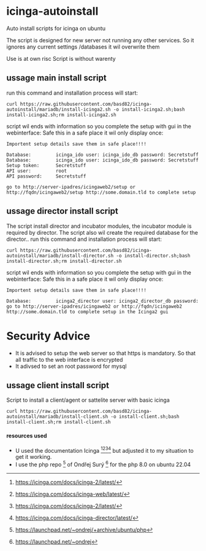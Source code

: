 # icinga-autoinstall
Auto install scripts for icinga on ubuntu

The script is designed for new server not running any other services. 
So it ignores any current settings /databases it wil overwrite them

Use is at own risc
Script is without warenty

## ussage main install script

run this command and installation process will start:
```
curl https://raw.githubusercontent.com/basd82/icinga-autoinstall/mariadb/install-icinga2.sh -o install-icinga2.sh;bash install-icinga2.sh;rm install-icinga2.sh
```
script wil ends with information so you complete the setup with gui in the webinterface:
Safe this in a safe place it wil only display once:
```
Importent setup details save them in safe place!!!!

Database:         icinga_ido user: icinga_ido_db password: Secretstuff
Database:         icinga_ido user: icinga_ido_db password: Secretstuff
Setup token:      Secretstuff
API user:         root
API password:     Secretstuff

go to http://server-ipadres/icingaweb2/setup or http://fqdn/icingaweb2/setup http://some.domain.tld to complete setup
```

## ussage director install script
The script install director and incubator modules, the incubator module is required by director.
The script also wil create the required database for the director..
run this command and installation process will start:
```
curl https://raw.githubusercontent.com/basd82/icinga-autoinstall/mariadb/install-director.sh -o install-director.sh;bash install-director.sh;rm install-director.sh
```
script wil ends with information so you complete the setup with gui in the webinterface:
Safe this in a safe place it wil only display once:
```
Importent setup details save them in safe place!!!!

Database:         icinga2_director user: icinga2_director_db password:
go to http://server-ipadres/icingaweb2 or http://fqdn/icingaweb2 http://some.domain.tld to complete setup in the Icinga2 gui
```

# Security Advice
* It is advised to setup the web server so that https is mandatory. So that all traffic to the web interface is encrypted
* It adivsed to set an root password for mysql

## ussage client install script
Script to install a client/agent or sattelite server with basic icinga

```
curl https://raw.githubusercontent.com/basd82/icinga-autoinstall/mariadb/install-client.sh -o install-client.sh;bash install-client.sh;rm install-client.sh
```


#### resources used 

* U used the documentation Icinga [^1][^2][^3][^4] but adjusted it to my situation to get it working.
* I use the php repo [^5] of Ondřej Surý [^6] for the php 8.0 on ubuntu 22.04

[^1]: https://icinga.com/docs/icinga-2/latest/
[^2]: https://icinga.com/docs/icinga-web/latest/
[^3]: https://icinga.com/docs/icinga-2/latest/
[^4]: https://icinga.com/docs/icinga-director/latest/
[^5]: https://launchpad.net/~ondrej/+archive/ubuntu/php
[^6]: https://launchpad.net/~ondrej

